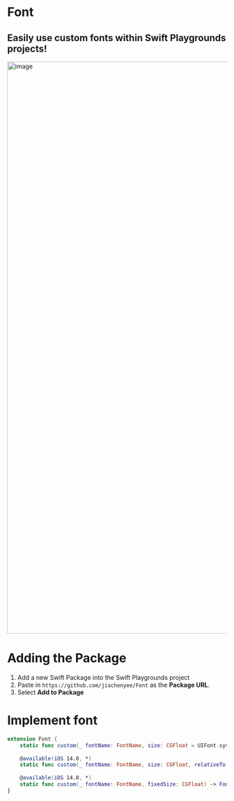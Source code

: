 # Font
## Easily use custom fonts within Swift Playgrounds projects!

<img width="1314" alt="image" src="https://user-images.githubusercontent.com/36725840/175101310-87415e69-da50-4258-9eb1-16666ef28d6e.png">

# Adding the Package
1. Add a new Swift Package into the Swift Playgrounds project
2. Paste in `https://github.com/jiachenyee/Font` as the **Package URL**.
3. Select **Add to Package**

# Implement font
```swift
extension Font {
    static func custom(_ fontName: FontName, size: CGFloat = UIFont.systemFontSize) -> Font
    
    @available(iOS 14.0, *)
    static func custom(_ fontName: FontName, size: CGFloat, relativeTo textStyle: TextStyle) -> Font
    
    @available(iOS 14.0, *)
    static func custom(_ fontName: FontName, fixedSize: CGFloat) -> Font
}
```
